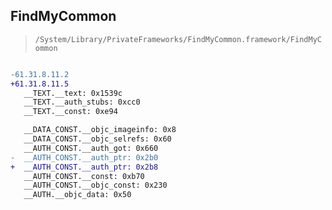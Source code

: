 ## FindMyCommon

> `/System/Library/PrivateFrameworks/FindMyCommon.framework/FindMyCommon`

```diff

-61.31.8.11.2
+61.31.8.11.5
   __TEXT.__text: 0x1539c
   __TEXT.__auth_stubs: 0xcc0
   __TEXT.__const: 0xe94

   __DATA_CONST.__objc_imageinfo: 0x8
   __DATA_CONST.__objc_selrefs: 0x60
   __AUTH_CONST.__auth_got: 0x660
-  __AUTH_CONST.__auth_ptr: 0x2b0
+  __AUTH_CONST.__auth_ptr: 0x2b8
   __AUTH_CONST.__const: 0xb70
   __AUTH_CONST.__objc_const: 0x230
   __AUTH.__objc_data: 0x50

```
